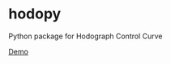 # hodopy
Python package for Hodograph Control Curve

<a href="https://shkwonmtl.github.io/hello-world/hodopoly/hodopoly.html"> Demo </a>
